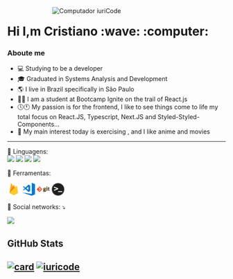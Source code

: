<img src="https://raw.githubusercontent.com/MicaelliMedeiros/micaellimedeiros/master/image/computer-illustration.png" min-width="400px" max-width="400px" width="400px" align="right" alt="Computador iuriCode">

<p align="left"> 
  <h1> Hi I,m Cristiano :wave: :computer:</h1>

### Aboute me 

* :computer: Studying to be a developer
* :mortar_board: Graduated in Systems Analysis and Development
*  :earth_americas: I live in Brazil specifically in São Paulo
* 👨‍🎓 I am a student at Bootcamp Ignite on the trail of React.js
* 🕔🕚 My passion is for the frontend, I like to see things come to life my total focus on React.JS, Typescript, Next.JS and Styled-Styled-Components...
* 💪 My main interest today is exercising , and I like anime and movies
----
</p>

<p align="left">
  🦄 Linguagens:  <br/>
  <img src="https://img.icons8.com/nolan/64/html-5.png"/>    <img src="https://img.icons8.com/dusk/64/000000/css3.png"/> <img src="https://img.icons8.com/nolan/64/javascript.png"/>  <img src="https://img.icons8.com/nolan/64/react-native.png"/> 
</p>

<p align="left">
  💼 Ferramentas:


<code><img height="30" src="https://raw.githubusercontent.com/github/explore/80688e429a7d4ef2fca1e82350fe8e3517d3494d/topics/firebase/firebase.png"></code>
<code><img height="30" src="https://raw.githubusercontent.com/github/explore/80688e429a7d4ef2fca1e82350fe8e3517d3494d/topics/visual-studio-code/visual-studio-code.png"></code>
<code><img height="30" src="https://raw.githubusercontent.com/github/explore/80688e429a7d4ef2fca1e82350fe8e3517d3494d/topics/git/git.png"></code>
<code><img height="30" src="https://raw.githubusercontent.com/github/explore/80688e429a7d4ef2fca1e82350fe8e3517d3494d/topics/terminal/terminal.png"></code>

</p>
 

<p align="left">
  💌 Social networks: ⤵️
</p>


  <a href="https://www.linkedin.com/in/cristiano-azevedo-0508b0158/" alt="Linkedin">
  <img src="https://img.shields.io/badge/-Linkedin-0e76a8?style=flat-square&logo=Linkedin&logoColor=white&link=LINK-DO-SEU-LINKEDIN" /></a>


 
</p>  

<h2> GitHub Stats <h2/>
  
  [![card](https://github-readme-stats.vercel.app/api?username=Cr-collab&theme=highcontrast)](https://github.com/Cr-collab/)
  [![iuricode](https://github-readme-stats.vercel.app/api/top-langs/?username=Cr-collab&hide=html&layout=compact&theme=highcontrast)](https://github.com/Cr-collab/)

  

